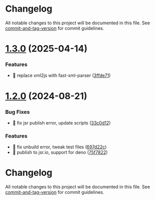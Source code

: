 # Changelog

All notable changes to this project will be documented in this file. See [commit-and-tag-version](https://github.com/absolute-version/commit-and-tag-version) for commit guidelines.

# [1.3.0](https://github.com/uxiew/epub2MD/compare/v1.2.1...v1.3.0) (2025-04-14)


### Features

* 🎸 replace xml2js with fast-xml-parser ([3ffde71](https://github.com/uxiew/epub2MD/commit/3ffde71f5cc6168051062bb70bc114a4a28b9902))



# [1.2.0](https://github.com/uxiew/epub2MD/compare/v1.1.5...v1.2.0) (2024-08-21)


### Bug Fixes

* 🐛 fix jsr publish error, update scripts ([33c0d12](https://github.com/uxiew/epub2MD/commit/33c0d1259ca8edbbddd4aa76c99f773658bc2225))


### Features

* 🎸 fix unbuild error, tweak test files ([697d22c](https://github.com/uxiew/epub2MD/commit/697d22c98c2e64ec4f4750a6523fedbd9c45e198))
* 🎸 publish to jsr.io, support for deno ([75f7822](https://github.com/uxiew/epub2MD/commit/75f7822c1be649ecc4f42afe89c9e4ce3713f4ec))



# Changelog

All notable changes to this project will be documented in this file. See [commit-and-tag-version](https://github.com/absolute-version/commit-and-tag-version) for commit guidelines.
